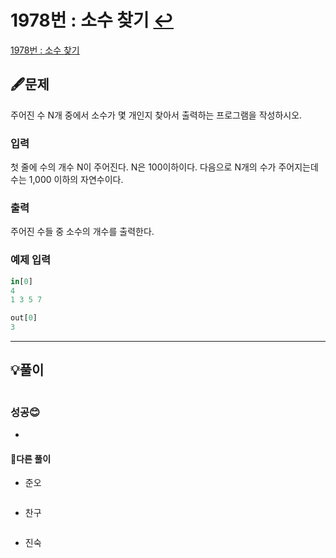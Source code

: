 # 1978번 : 소수 찾기 [↩](../../acmicpc)

[1978번 : 소수 찾기](https://www.acmicpc.net/problem/1978)

## 🖋️문제

주어진 수 N개 중에서 소수가 몇 개인지 찾아서 출력하는 프로그램을 작성하시오.

### 입력

첫 줄에 수의 개수 N이 주어진다. N은 100이하이다. 다음으로 N개의 수가 주어지는데 수는 1,000 이하의 자연수이다.

### 출력

주어진 수들 중 소수의 개수를 출력한다.

### 예제 입력

```python
in[0]
4
1 3 5 7

out[0]
3
```

---

## 💡풀이

```python

```

###  성공😊

* 

#### 🤝다른 풀이

* 준오


```python

```

* 찬구

```java

```

* 진숙

```java

```

